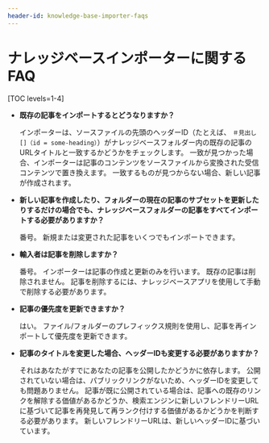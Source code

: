 ```yaml
---
header-id: knowledge-base-importer-faqs
---
```


# ナレッジベースインポーターに関するFAQ

[TOC levels=1-4]

  - **既存の記事をインポートするとどうなりますか？**

    インポーターは、ソースファイルの先頭のヘッダーID（たとえば、 `＃見出し[]（id = some-heading）`）がナレッジベースフォルダー内の既存の記事のURLタイトルと一致するかどうかをチェックします。 一致が見つかった場合、インポーターは記事のコンテンツをソースファイルから変換された受信コンテンツで置き換えます。 一致するものが見つからない場合、新しい記事が作成されます。

  - **新しい記事を作成したり、フォルダーの現在の記事のサブセットを更新したりするだけの場合でも、ナレッジベースフォルダーの記事をすべてインポートする必要がありますか？**

    番号。 新規または変更された記事をいくつでもインポートできます。

  - **輸入者は記事を削除しますか？**

    番号。 インポーターは記事の作成と更新のみを行います。 既存の記事は削除されません。 記事を削除するには、ナレッジベースアプリを使用して手動で削除する必要があります。

  - **記事の優先度を更新できますか？**

    はい。 ファイル/フォルダーのプレフィックス規則を使用し、記事を再インポートして優先度を更新できます。

  - **記事のタイトルを変更した場合、ヘッダーIDも変更する必要がありますか？**

    それはあなたがすでにあなたの記事を公開したかどうかに依存します。 公開されていない場合は、パブリックリンクがないため、ヘッダーIDを変更しても問題ありません。 記事が既に公開されている場合は、記事への既存のリンクを解除する価値があるかどうか、検索エンジンに新しいフレンドリーURLに基づいて記事を再発見して再ランク付けする価値があるかどうかを判断する必要があります。 新しいフレンドリーURLは、新しいヘッダーIDに基づいています。
